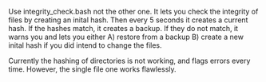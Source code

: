Use integrity_check.bash not the other one.
It lets you check the integrity of files by creating an inital hash. Then every 5 seconds it creates a current hash. If the hashes match, it creates a backup. If they do not match, it warns you and lets you either
A) restore from a backup
B) create a new inital hash if you did intend to change the files.

Currently the hashing of directories is not working, and flags errors every time. However, the single file one works flawlessly. 
